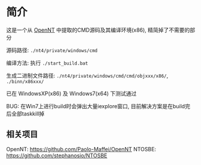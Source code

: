 # 简介
这是一个从 [OpenNT](http://www.opennt.net/) 中提取的CMD源码及其编译环境(x86), 精简掉了不需要的部分

源码路径: `./nt4/private/windows/cmd`

编译方法: 执行 `./start_build.bat `

生成二进制文件路径: `./nt4/private/windows/cmd/cmd/objxxx/x86/`, `./binn/x86xxx/`

已在 WindowsXP(x86) 及 Windows7(x64) 下测试通过

BUG: 在Win7上进行build时会弹出大量iexplore窗口, 目前解决方案是在build完后全部taskkill掉 

## 相关项目
OpenNT: https://github.com/Paolo-Maffei/OpenNT
NTOSBE: https://github.com/stephanosio/NTOSBE
